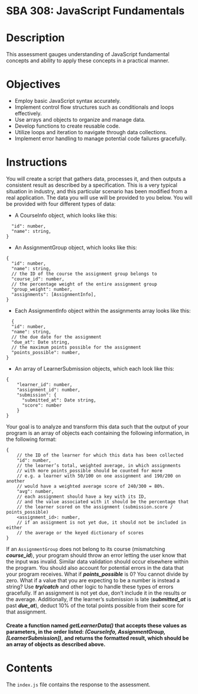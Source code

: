 # SBA 308: JavaScript Fundamentals

# Description
This assessment gauges understanding of JavaScript fundamental concepts and ability to apply these concepts in a practical manner.

# Objectives
- Employ basic JavaScript syntax accurately.
- Implement control flow structures such as conditionals and loops effectively.
- Use arrays and objects to organize and manage data.
- Develop functions to create reusable code.
- Utilize loops and iteration to navigate through data collections.
- Implement error handling to manage potential code failures gracefully.

# Instructions
You will create a script that gathers data, processes it, and then outputs a consistent result as described by a specification. 
This is a very typical situation in industry, and this particular scenario has been modified from a real application. The data you will use will be provided to you below.
You will be provided with four different types of data:

- A CourseInfo object, which looks like this:
```{
  "id": number,
  "name": string,
}
```
- An AssignmentGroup object, which looks like this:
```
{
  "id": number,
  "name": string,
  // the ID of the course the assignment group belongs to
  "course_id": number,
  // the percentage weight of the entire assignment group
  "group_weight": number,
  "assignments": [AssignmentInfo],
}
```
- Each AssignmentInfo object within the assignments array looks like this:
```
  {
  "id": number,
  "name": string,
  // the due date for the assignment
  "due_at": Date string,
  // the maximum points possible for the assignment
  "points_possible": number,
}
```
- An array of LearnerSubmission objects, which each look like this:

```
{
    "learner_id": number,
    "assignment_id": number,
    "submission": {
      "submitted_at": Date string,
      "score": number
    }
}
```
Your goal is to analyze and transform this data such that the output of your program is an array of objects each containing the following information, in the following format:
```
{
    // the ID of the learner for which this data has been collected
    "id": number,
    // the learner’s total, weighted average, in which assignments
    // with more points_possible should be counted for more
    // e.g. a learner with 50/100 on one assignment and 190/200 on another
    // would have a weighted average score of 240/300 = 80%.
    "avg": number,
    // each assignment should have a key with its ID,
    // and the value associated with it should be the percentage that
    // the learner scored on the assignment (submission.score / points_possible)
    <assignment_id>: number,
    // if an assignment is not yet due, it should not be included in either
    // the average or the keyed dictionary of scores
}
```

If an ```AssignmentGroup``` does not belong to its course (mismatching ***course_id***), your program should throw an error letting the user know that the input was invalid.
Similar data validation should occur elsewhere within the program.
You should also account for potential errors in the data that your program receives.
What if ***points_possible*** is 0? You cannot divide by zero.
What if a value that you are expecting to be a number is instead a string? 
Use ***try/catch*** and other logic to handle these types of errors gracefully.
If an assignment is not yet due, don’t include it in the results or the average.
Additionally, if the learner’s submission is late (***submitted_at*** is past ***due_at***), deduct 10% of the total points possible from their score for that assignment.

#### Create a function named ***getLearnerData()*** that accepts these values as parameters, in the order listed: ***(CourseInfo, AssignmentGroup, [LearnerSubmission])***, and returns the formatted result, which should be an array of objects as described above.

# Contents
The ```index.js``` file contains the response to the assessment.


